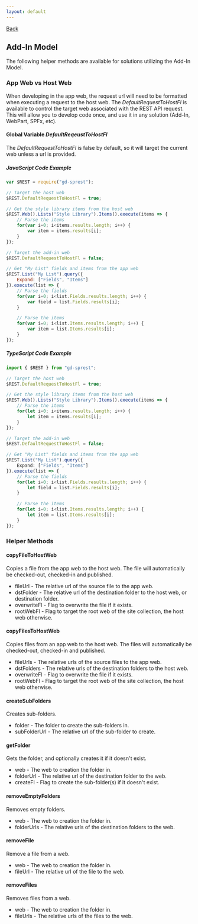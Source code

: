 ```yaml
---
layout: default
---
```

[Back](/helpers)
## Add-In Model
The following helper methods are available for solutions utilizing the Add-In Model.

### App Web vs Host Web
When developing in the app web, the request url will need to be formatted when executing a request to the host web. The _DefaultRequestToHostFl_ is available to control the target web associated with the REST API request. This will allow you to develop code once, and use it in any solution (Add-In, WebPart, SPFx, etc).

#### Global Variable _DefaultReqeustToHostFl_
The _DefaultRequestToHostFl_ is false by default, so it will target the current web unless a url is provided.

##### JavaScript Code Example

```js
var $REST = require("gd-sprest");

// Target the host web
$REST.DefaultRequestToHostFl = true;

// Get the style library items from the host web
$REST.Web().Lists("Style Library").Items().execute(items => {
    // Parse the items
    for(var i=0; i<items.results.length; i++) {
        var item = items.results[i];
    }
});

// Target the add-in web
$REST.DefaultRequestToHostFl = false;

// Get "My List" fields and items from the app web
$REST.List("My List").query({
    Expand: ["Fields", "Items"]
}).execute(list => {
    // Parse the fields
    for(var i=0; i<list.Fields.results.length; i++) {
        var field = list.Fields.results[i];
    }

    // Parse the items
    for(var i=0; i<list.Items.results.length; i++) {
        var item = list.Items.results[i];
    }
});
```

##### TypeScript Code Example

```ts
import { $REST } from "gd-sprest";

// Target the host web
$REST.DefaultRequestToHostFl = true;

// Get the style library items from the host web
$REST.Web().Lists("Style Library").Items().execute(items => {
    // Parse the items
    for(let i=0; i<items.results.length; i++) {
        let item = items.results[i];
    }
});

// Target the add-in web
$REST.DefaultRequestToHostFl = false;

// Get "My List" fields and items from the app web
$REST.List("My List").query({
    Expand: ["Fields", "Items"]
}).execute(list => {
    // Parse the fields
    for(let i=0; i<list.Fields.results.length; i++) {
        let field = list.Fields.results[i];
    }

    // Parse the items
    for(let i=0; i<list.Items.results.length; i++) {
        let item = list.Items.results[i];
    }
});
```

### Helper Methods
#### copyFileToHostWeb
Copies a file from the app web to the host web. The file will automatically be checked-out, checked-in and published.
* fileUrl - The relative url of the source file to the app web.
* dstFolder - The relative url of the destination folder to the host web, or destination folder.
* overwriteFl - Flag to overwrite the file if it exists.
* rootWebFl - Flag to target the root web of the site collection, the host web otherwise.

#### copyFilesToHostWeb
Copies files from an app web to the host web. The files will automatically be checked-out, checked-in and published.
* fileUrls - The relative urls of the source files to the app web.
* dstFolders - The relative urls of the destination folders to the host web.
* overwriteFl - Flag to overwrite the file if it exists.
* rootWebFl - Flag to target the root web of the site collection, the host web otherwise.

#### createSubFolders
Creates sub-folders.
* folder - The folder to create the sub-folders in.
* subFolderUrl - The relative url of the sub-folder to create.

#### getFolder
Gets the folder, and optionally creates it if it doesn't exist.
* web - The web to creation the folder in.
* folderUrl - The relative url of the destination folder to the web.
* createFl - Flag to create the sub-folder(s) if it doesn't exist.

#### removeEmptyFolders
Removes empty folders.
* web - The web to creation the folder in.
* folderUrls - The relative urls of the destination folders to the web.

#### removeFile
Remove a file from a web.
* web - The web to creation the folder in.
* fileUrl - The relative url of the file to the web.

#### removeFiles
Removes files from a web.
* web - The web to creation the folder in.
* fileUrls - The relative urls of the files to the web.